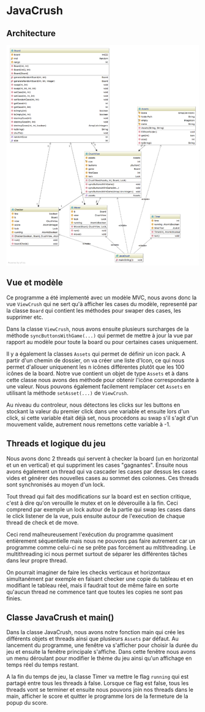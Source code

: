 # JavaCrush
## Architecture
![UML Class Diagram](readme_assets/diagram.png)

## Vue et modèle
Ce programme a été implementé avec un modèle MVC, nous avons donc la vue `ViewCrush` qui ne sert qu'à afficher les cases du modèle, representé par la classe `Board` qui contient les méthodes pour swaper des cases, les supprimer etc.

Dans la classe `ViewCrush`, nous avons ensuite plusieurs surcharges de la méthode `syncButtonsWithGame(...)` qui permet de mettre à jour la vue par rapport au modèle pour toute la board ou pour certaines cases uniquement.

Il y a également la classes `Assets` qui permet de définir un icon pack. A partir d'un chemin de dossier, on va créer une liste d'Icon, ce qui nous permet d'allouer uniquenent les n icônes différentes plutôt que les 100 icônes de la board. Notre vue contient un objet de type `Assets` et à dans cette classe nous avons des méthode pour obtenir l'icône correspondante à une valeur. Nous pouvons également facilement remplacer cet `Assets` en utilisant la méthode `setAsset(...)` de `ViewCrush`.

Au niveau du controleur, nous détectons les clicks sur les buttons en stockant la valeur du premier click dans une variable et ensuite lors d'un click, si cette variable était déjà set, nous procédons au swap s'il s'agit d'un mouvement valide, autrement nous remettons cette variable à -1.

## Threads et logique du jeu
Nous avons donc 2 threads qui servent à checker la board (un en horizontal et un en vertical) et qui suppriment les cases "gagnantes". Ensuite nous avons également un thread qui va cascader les cases par dessus les cases vides et générer des nouvelles cases au sommet des colonnes. Ces threads sont synchronisés au moyen d'un lock.

Tout thread qui fait des modifications sur la board est en section critique, c'est à dire qu'on verouille le mutex et on le déverouille à la fin. Ceci comprend par exemple un lock autour de la partie qui swap les cases dans le click listener de la vue, puis ensuite autour de l'execution de chaque thread de check et de move.

Ceci rend malheureusement l'exécution du programme quasiment entièrement séquentielle mais nous ne pouvons pas faire autrement car un programme comme celui-ci ne se prête pas forcément au mltithreading. Le multithreading ici nous permet surtout de séparer les différentes tâches dans leur propre thread.

On pourrait imaginer de faire les checks verticaux et horizontaux simultanément par exemple en faisant checker une copie du tableau et en modifiant le tableau réel, mais il faudrait tout de même faire en sorte qu'aucun thread ne commence tant que toutes les copies ne sont pas finies.

## Classe JavaCrush et main()
Dans la classe JavaCrush, nous avons notre fonction main qui crée les différents objets et threads ainsi que plusieurs `Assets` par défaut. Au lancement du programme, une fenêtre va s'afficher pour choisir la durée du jeu et ensuite la fenêtre principale s'affiche. Dans cette fenêtre nous avons un menu déroulant pour modifier le thème du jeu ainsi qu'un affichage en temps réel du temps restant.

A la fin du temps de jeu, la classe Timer va mettre le flag `running` qui est partagé entre tous les threads à false. Lorsque ce flag est false, tous les threads vont se terminer et ensuite nous pouvons join nos threads dans le main, afficher le score et quitter le programme lors de la fermeture de la popup du score.

